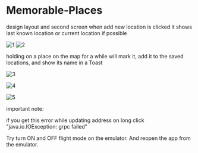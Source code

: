 # Memorable-Places

design layout and second screen when add new location is clicked it shows last known location or current location if possible

![1](https://user-images.githubusercontent.com/60838458/147184651-d332342b-a5f0-487a-a255-ebf9cce61223.png) ![2](https://user-images.githubusercontent.com/60838458/147184691-b99b3858-4ba7-417d-9f74-9294b166142b.png)

holding on a place on the map for a while will mark it, add it to the saved locations, and show its name in a Toast

![3](https://user-images.githubusercontent.com/60838458/147184733-ec2b4b4c-c36e-4807-a3e7-780512509575.png)


![4](https://user-images.githubusercontent.com/60838458/147184763-0e9810b7-b3e5-4bf5-ab99-88454ca60dd7.png)

![5](https://user-images.githubusercontent.com/60838458/147184794-aa494a25-f436-4b32-b442-7cdd57f653ac.png)

important note:

if you get this error while updating address on long click "java.io.IOException: grpc failed"

Try turn ON and OFF flight mode on the emulator.  And reopen the app from the emulator.
